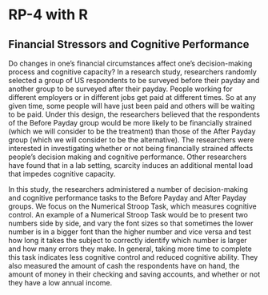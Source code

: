 # RP-4 with R
## Financial Stressors and Cognitive Performance

Do changes in one’s financial circumstances affect one’s decision-making process and cognitive capacity? In a
research study, researchers randomly selected a group of US respondents to be surveyed before their payday
and another group to be surveyed after their payday. People working for different employers or in different
jobs get paid at different times. So at any given time, some people will have just been paid and others
will be waiting to be paid. Under this design, the researchers believed that the respondents of the Before
Payday group would be more likely to be financially strained (which we will consider to be the treatment)
than those of the After Payday group (which we will consider to be the alternative). The researchers were
interested in investigating whether or not being financially strained affects people’s decision making and
cognitive performance. Other researchers have found that in a lab setting, scarcity induces an additional
mental load that impedes cognitive capacity.

In this study, the researchers administered a number of decision-making and cognitive performance tasks to
the Before Payday and After Payday groups. We focus on the Numerical Stroop Task, which measures
cognitive control. An example of a Numerical Stroop Task would be to present two numbers side by side,
and vary the font sizes so that sometimes the lower number is in a bigger font than the higher number and
vice versa and test how long it takes the subject to correctly identify which number is larger and how many
errors they make. In general, taking more time to complete this task indicates less cognitive control and
reduced cognitive ability. They also measured the amount of cash the respondents have on hand, the amount
of money in their checking and saving accounts, and whether or not they have a low annual income.
  
